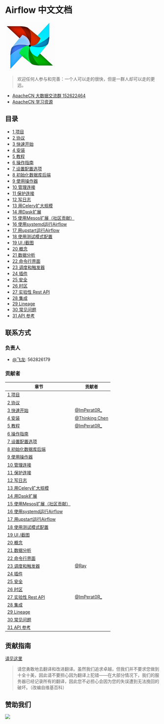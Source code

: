 # Airflow 中文文档

![](img/logo.png)

> 欢迎任何人参与和完善：一个人可以走的很快，但是一群人却可以走的更远。

* [ApacheCN 大数据交流群 152622464](http://shang.qq.com/wpa/qunwpa?idkey=30e5f1123a79867570f665aa3a483ca404b1c3f77737bc01ec520ed5f078ddef)
* [ApacheCN 学习资源](http://www.apachecn.org/)

## 目录

+   [1 项目](zh/1.md)
+   [2 协议](zh/2.md)
+   [3 快速开始](zh/3.md)
+   [4 安装](zh/4.md)
+   [5 教程](zh/5.md)
+   [6 操作指南](zh/6.md)
+   [7 设置配置选项](zh/7.md)
+   [8 初始化数据库后端](zh/8.md)
+   [9 使用操作器](zh/9.md)
+   [10 管理连接](zh/10.md)
+   [11 保护连接](zh/11.md)
+   [12 写日志](zh/12.md)
+   [13 用Celery扩大规模](zh/13.md)
+   [14 用Dask扩展](zh/14.md)
+   [15 使用Mesos扩展（社区贡献）](zh/15.md)
+   [16 使用systemd运行Airflow](zh/16.md)
+   [17 用upstart运行Airflow](zh/17.md)
+   [18 使用测试模式配置](zh/18.md)
+   [19 UI /截图](zh/19.md)
+   [20 概念](zh/20.md)
+   [21 数据分析](zh/21.md)
+   [22 命令行界面](zh/22.md)
+   [23 调度和触发器](zh/23.md)
+   [24 插件](zh/24.md)
+   [25 安全](zh/25.md)
+   [26 时区](zh/26.md)
+   [27 实验性 Rest API](zh/27.md)
+   [28 集成](zh/28.md)
+   [29 Lineage](zh/29.md)
+   [30 常见问题](zh/30.md)
+   [31 API 参考](zh/31.md)

## 联系方式

### 负责人

* [@飞龙](https://github.com/wizardforcel): 562826179

### 贡献者

| 章节 | 贡献者 |
| --- | --- |
| [1 项目](zh/1.md) | |
| [2 协议](zh/2.md) | |
| [3 快速开始](zh/3.md) | [@ImPerat0R\_](https://github.com/tssujt) |
| [4 安装](zh/4.md) | [@Thinking Chen](https://github.com/cdmikechen) |
| [5 教程](zh/5.md) | [@ImPerat0R\_](https://github.com/tssujt) |
| [6 操作指南](zh/6.md) | |
| [7 设置配置选项](zh/7.md) | |
| [8 初始化数据库后端](zh/8.md) | |
| [9 使用操作器](zh/9.md) | |
| [10 管理连接](zh/10.md) | |
| [11 保护连接](zh/11.md) | |
| [12 写日志](zh/12.md) | |
| [13 用Celery扩大规模](zh/13.md) | |
| [14 用Dask扩展](zh/14.md) | |
| [15 使用Mesos扩展（社区贡献）](zh/15.md) | |
| [16 使用systemd运行Airflow](zh/16.md) | |
| [17 用upstart运行Airflow](zh/17.md) | |
| [18 使用测试模式配置](zh/18.md) | |
| [19 UI /截图](zh/19.md) | |
| [20 概念](zh/20.md) | |
| [21 数据分析](zh/21.md) | |
| [22 命令行界面](zh/22.md) | |
| [23 调度和触发器](zh/23.md) | [@Ray](https://github.com/echo-ray) |
| [24 插件](zh/24.md) | |
| [25 安全](zh/25.md) | |
| [26 时区](zh/26.md) | |
| [27 实验性 Rest API](zh/27.md) | [@ImPerat0R\_](https://github.com/tssujt) |
| [28 集成](zh/28.md) | |
| [29 Lineage](zh/29.md) | |
| [30 常见问题](zh/30.md) | |
| [31 API 参考](zh/31.md) | |

## 贡献指南

[请见这里](CONTRIBUTING.md)

> 请您勇敢地去翻译和改进翻译。虽然我们追求卓越，但我们并不要求您做到十全十美，因此请不要担心因为翻译上犯错——在大部分情况下，我们的服务器已经记录所有的翻译，因此您不必担心会因为您的失误遭到无法挽回的破坏。（改编自维基百科）

## 赞助我们

![](https://www.apachecn.org/img/about/donate.jpg)
